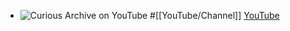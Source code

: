 - ![Curious Archive on YouTube](https://yt3.googleusercontent.com/Y3PimFtnCzpN0GCiLSPmE2_NMqA4o3EbBFuMbuz5ECJWy0yGeAmO5YOe2oZqIVZIESekb8Ws0A=w2120-fcrop64=1,00005a57ffffa5a8-k-c0xffffffff-no-nd-rj)
  #[[YouTube/Channel]]
  [YouTube](https://www.youtube.com/@CuriousArchive)